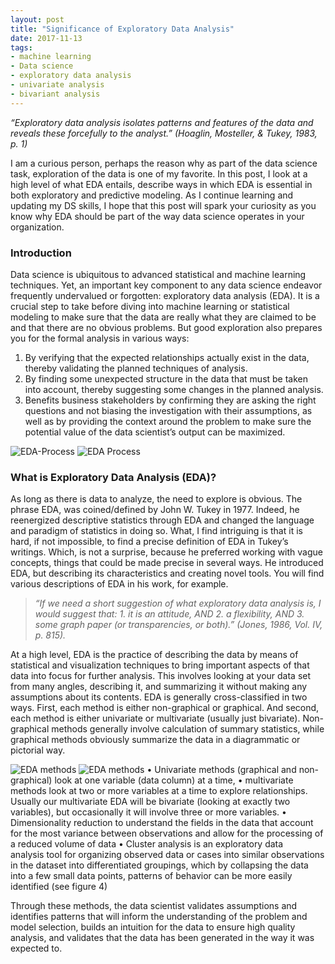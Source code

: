 ```yaml
---
layout: post
title: "Significance of Exploratory Data Analysis"
date: 2017-11-13
tags:
- machine learning
- Data science
- exploratory data analysis
- univariate analysis
- bivariant analysis
---
```

*“Exploratory data analysis isolates patterns and features of the data and reveals these forcefully to the analyst.” (Hoaglin, Mosteller, & Tukey, 1983, p. 1)*

I am a curious person, perhaps the reason why as part of the data science task, exploration of the data is one of my favorite.  In this post, I look at a high level of what EDA entails, describe ways in which EDA is essential in both exploratory and predictive modeling. As I continue learning and updating my DS skills, I hope that this post will spark your curiosity as you know why EDA should be part of the way data science operates in your organization.

### Introduction

 Data science is ubiquitous to advanced statistical and machine learning techniques. Yet, an important key component to any data science endeavor frequently undervalued or forgotten: exploratory data analysis (EDA). It is a crucial step to take before diving into machine learning or statistical modeling to make sure that the data are really what they are claimed to be and that there are no obvious problems. But good exploration also prepares you for the formal analysis in various ways:

1. By verifying that the expected relationships actually exist in the data, thereby validating the planned techniques of analysis. 
2. By finding some unexpected structure in the data that must be taken into account, thereby suggesting some changes in the planned analysis. 
3. Benefits business stakeholders by confirming they are asking the right questions and not biasing the investigation with their assumptions, as well as by providing the context around the problem to make sure the potential value of the data scientist’s output can be maximized.

![EDA-Process ](/images/edaprocess)
![EDA Process](https://github.com/Jean-njoroge/jean-njoroge.github.io/tree/master/)

### What is Exploratory Data Analysis (EDA)?
As long as there is data to analyze, the need to explore is obvious.  The phrase EDA, was coined/defined by John W. Tukey in 1977. Indeed, he reenergized descriptive statistics through EDA and changed the language and paradigm of statistics in doing so. What, I find intriguing is that it is hard, if not impossible, to find a precise definition of EDA in Tukey’s writings. Which, is not a surprise, because he preferred working with vague concepts, things that could be made precise in several ways. He introduced EDA, but describing its characteristics and creating novel tools.  You will find various descriptions of EDA in his work, for example.

> *“If we need a short suggestion of what exploratory data analysis is, I would suggest that: 1. it is an attitude, AND 2. a flexibility, AND 3. some graph paper (or transparencies, or both).” (Jones, 1986, Vol. IV, p. 815).*

At a high level, EDA is the practice of describing the data by means of statistical and visualization techniques to bring important aspects of that data into focus for further analysis. This involves looking at your data set from many angles, describing it, and summarizing it without making any assumptions about its contents. EDA is generally cross-classified in two ways. First, each method is either non-graphical or graphical. And second, each method is either univariate or multivariate (usually just bivariate). Non-graphical methods generally involve calculation of summary statistics, while graphical methods obviously summarize the data in a diagrammatic or pictorial way. 

![EDA methods ](/images/eda_methods)
![EDA methods](https://github.com/Jean-njoroge/jean-njoroge.github.io/tree/master/)
•	Univariate methods (graphical and non-graphical) look at one variable (data column) at a time, 
•	multivariate methods look at two or more variables at a time to explore relationships. Usually our multivariate EDA will be bivariate (looking at exactly two variables), but occasionally it will involve three or more variables. 
•	Dimensionality reduction to understand the fields in the data that account for the most variance between observations and allow for the processing of a reduced volume of data
•	Cluster analysis is an exploratory data analysis tool for organizing observed data or cases into similar observations in the dataset into differentiated groupings, which by collapsing the data into a few small data points, patterns of behavior can be more easily identified (see figure 4)

Through these methods, the data scientist validates assumptions and identifies patterns that will inform the understanding of the problem and model selection, builds an intuition for the data to ensure high quality analysis, and validates that the data has been generated in the way it was expected to.



